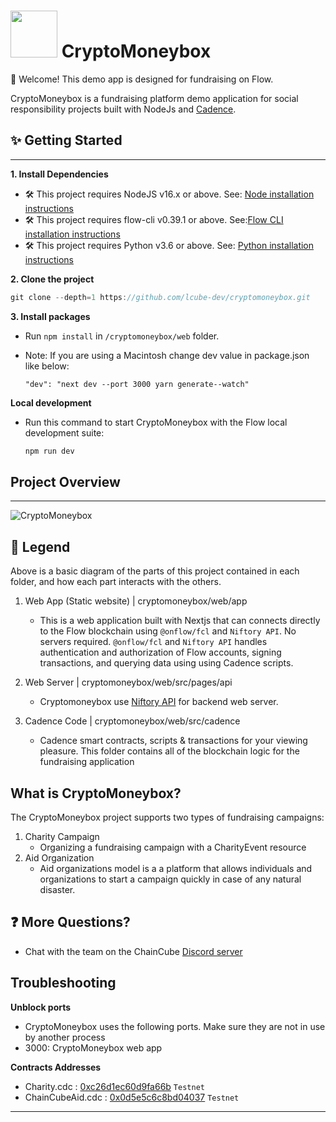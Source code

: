  # <img src="https://user-images.githubusercontent.com/35562979/221948291-dccc65cb-7117-491e-95bd-8271dcda7bde.png" width="75" height="75">  CryptoMoneybox

👋 Welcome! This demo app is designed for fundraising on Flow.

CryptoMoneybox is a fundraising platform  demo application for social responsibility projects built with NodeJs and [Cadence](https://developers.flow.com/cadence).

 ## ✨ Getting Started

-------------

**1. Install Dependencies**

- 🛠 This project requires NodeJS v16.x or above. See: [Node installation instructions](https://nodejs.org/en/)
- 🛠 This project requires flow-cli v0.39.1 or above. See:[Flow CLI installation instructions](https://developers.flow.com/tools/flow-cli)
- 🛠 This project requires Python v3.6 or above. See: [Python installation instructions](https://www.python.org/downloads/)

**2. Clone the project**
```javascript
git clone --depth=1 https://github.com/lcube-dev/cryptomoneybox.git
```
**3. Install packages**
- Run `npm install` in `/cryptomoneybox/web` folder.

 - Note: If you are using a Macintosh change dev value in package.json like below:
 
    `"dev": "next dev --port 3000 yarn generate--watch"`


**Local development**

 - Run this command to start CryptoMoneybox with the Flow local development suite:

     ```javascript 
     npm run dev
     ```

## Project Overview

-------------

![CryptoMoneybox](https://user-images.githubusercontent.com/126346134/221440383-991392f4-cfdd-44bd-b569-a8c758b5397a.png)

## 🔎 Legend

Above is a basic diagram of the parts of this project contained in each folder, and how each part interacts with the others.

1. Web App (Static website) | cryptomoneybox/web/app

   - This is a web application built with Nextjs that can connects directly to the Flow blockchain using `@onflow/fcl` and `Niftory API`. No servers required. `@onflow/fcl` and `Niftory API` handles authentication and authorization of Flow accounts, signing transactions, and querying data using using Cadence scripts.
  
2. Web Server               |  cryptomoneybox/web/src/pages/api
    
    - Cryptomoneybox use [Niftory API](https://github.com/Niftory) for backend web server.
    
3. Cadence Code             | cryptomoneybox/web/src/cadence

   - Cadence smart contracts, scripts & transactions for your viewing pleasure. This folder contains all of the blockchain logic for the fundraising application

## What is CryptoMoneybox?
The CryptoMoneybox project supports two types of fundraising campaigns:
1. Charity Campaign
    - Organizing a fundraising campaign with a CharityEvent resource
3. Aid Organization
    - Aid organizations model is a a platform that allows individuals and organizations to start a campaign quickly in case of any natural disaster.

## ❓ More Questions?
   - Chat with the team on the ChainCube [Discord server](https://discord.gg/pxEQq5xQph)

## Troubleshooting 

**Unblock ports**
   * CryptoMoneybox uses the following ports. Make sure they are not in use by another process
   * 3000: CryptoMoneybox web app
  
**Contracts Addresses**
   * Charity.cdc : [0xc26d1ec60d9fa66b](https://testnet.flowscan.org/account/0xd88639d8cf8291b9)  `Testnet` 
   * ChainCubeAid.cdc : [0x0d5e5c6c8bd04037](https://testnet.flowscan.org/account/0x0d5e5c6c8bd04037)   `Testnet`

-------------
